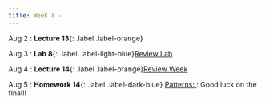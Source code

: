 ```yaml
---
title: Week 8 - 
---
```


Aug 2
: **Lecture 13**{: .label .label-orange}[](#)

Aug 3
: **Lab 8**{: .label .label-light-blue}[Review Lab](#)

Aug 4
: **Lecture 14**{: .label .label-orange}[Review Week](#)

Aug 5
: **Homework 14**{: .label .label-dark-blue} [Patterns: ](#)
: Good luck on the final!!

